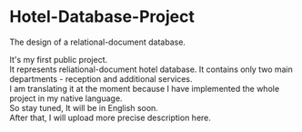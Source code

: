 # Hotel-Database-Project
The design of a relational-document database. <br/>

It's my first public project. <br/>
It represents reliational-document hotel database. It contains only two main departments - reception and additional services. <br/>
I am translating it at the moment because I have implemented the whole project in my native language. <br/>
So stay tuned, It will be in English soon. <br/>
After that, I will upload more precise description here. <br/>

